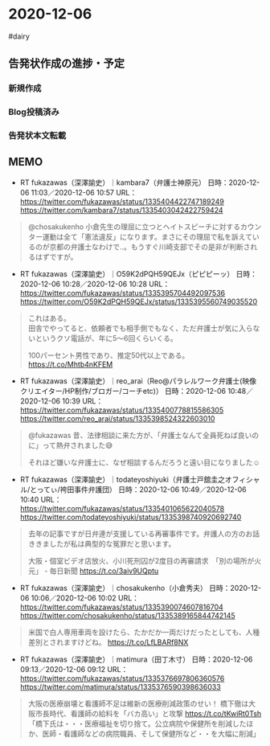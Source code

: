 # 2020-12-06

#dairy

## 告発状作成の進捗・予定

### 新規作成

### Blog投稿済み

### 告発状本文転載

## MEMO

- RT fukazawas（深澤諭史）｜kambara7（弁護士神原元） 日時：2020-12-06 11:03／2020-12-06 10:57 URL： https://twitter.com/fukazawas/status/1335404422747189249 https://twitter.com/kambara7/status/1335403042422759424  
> @chosakukenho 小倉先生の理屈に立つとヘイトスピーチに対するカウンター運動は全て「憲法違反」になります。まさにその理屈で私を訴えているのが京都の弁護士なわけで‥。もうすぐ川崎支部でその是非が判断されるはずですが。 

- RT fukazawas（深澤諭史）｜O59K2dPQH59QEJx（ピピピーッ） 日時：2020-12-06 10:28／2020-12-06 10:28 URL： https://twitter.com/fukazawas/status/1335395704492097536 https://twitter.com/O59K2dPQH59QEJx/status/1335395560749035520  
> これはある。  
> 田舎でやってると、依頼者でも相手側でもなく、ただ弁護士が気に入らないというクソ電話が、年に5〜6回くらいくる。  
>   
> 100パーセント男性であり、推定50代以上である。 https://t.co/Mhtb4nKFEM  

- RT fukazawas（深澤諭史）｜reo_arai（Reo@パラレルワーク弁護士(映像クリエイター/HP制作/ブロガー/コーチetc)） 日時：2020-12-06 10:48／2020-12-06 10:39 URL： https://twitter.com/fukazawas/status/1335400778815586305 https://twitter.com/reo_arai/status/1335398524322603010  
> @fukazawas 昔、法律相談に来た方が、「弁護士なんて全員死ねば良いのに」って熱弁されました😅  
>   
> それほど嫌いな弁護士に、なぜ相談するんだろうと遠い目になりました☺️  

- RT fukazawas（深澤諭史）｜todateyoshiyuki（弁護士戸舘圭之オフィシャル/とってぃ/袴田事件弁護団） 日時：2020-12-06 10:49／2020-12-06 10:40 URL： https://twitter.com/fukazawas/status/1335401065622040578 https://twitter.com/todateyoshiyuki/status/1335398740920692740  
> 去年の記事ですが日弁連が支援している再審事件です。弁護人の方のお話ききましたが私は典型的な冤罪だと思います。  
>   
> 大阪・個室ビデオ店放火、小川死刑囚が2度目の再審請求　「別の場所が火元」 - 毎日新聞 https://t.co/3aiv9UQptu  

- RT fukazawas（深澤諭史）｜chosakukenho（小倉秀夫） 日時：2020-12-06 10:06／2020-12-06 10:02 URL： https://twitter.com/fukazawas/status/1335390074607816704 https://twitter.com/chosakukenho/status/1335389165844742145  
> 米国で白人専用車両を設けたら、たかだか一両だけだったとしても、人種差別とされますけどね。 https://t.co/LfLBARf8NX  

- RT fukazawas（深澤諭史）｜matimura（田丁木寸） 日時：2020-12-06 09:13／2020-12-06 09:12 URL： https://twitter.com/fukazawas/status/1335376697806360576 https://twitter.com/matimura/status/1335376590398636033  
> 大阪の医療崩壊と看護師不足は維新の医療削減政策のせい！ 橋下徹は大阪市長時代、看護師の給料を「バカ高い」と攻撃 https://t.co/tKwiRt0Tsh   
> 「橋下氏は・・・医療福祉を切り捨て。公立病院や保健所を削減したほか、医師・看護師などの病院職員、そして保健所など・・を大幅に削減」  

